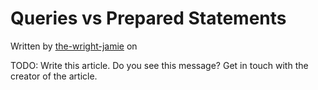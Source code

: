 # Queries vs Prepared Statements

Written by [the-wright-jamie](https://the-wright-jamie.dev) on

TODO: Write this article. Do you see this message? Get in touch with the creator of the article.